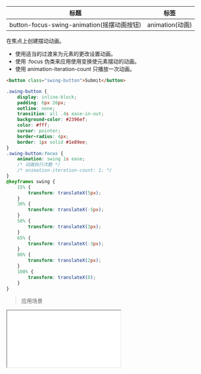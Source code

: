 | 标题                             | 标签           |
| -------------------------------- | -------------- |
| button-focus-swing-animation(摇摆动画按钮) | animation(动画) |

在焦点上创建摆动动画。

* 使用适当的过渡来为元素的更改设置动画。
* 使用 :focus 伪类来应用使用变换使元素摆动的动画。
* 使用 animation-iteration-count 只播放一次动画。

```html
<button class="swing-button">Submit</button>
```

```css
.swing-button {
    display: inline-block;
    padding: 6px 26px;
    outline: none;
    transition: all .4s ease-in-out;
    background-color: #2396ef;
    color: #fff;
    cursor: pointer;
    border-radius: 4px;
    border: 1px solid #1e89ee;
}
.swing-button:focus {
    animation: swing 1s ease;
    /* 动画执行次数 */
    /* animation-iteration-count: 1; */
}
@keyframes swing {
    15% {
        transform: translateX(5px);
    }
    30% {
        transform: translateX(-5px);
    }
    50% {
        transform: translateX(3px);
    }
    65% {
        transform: translateX(-3px);
    }
    80% {
        transform: translateX(2px);
    }
    100% {
        transform: translateX(0);
    }
}
```

> 应用场景

<iframe src="codes/css/html/button-focus-swing-animation.html"></iframe>


